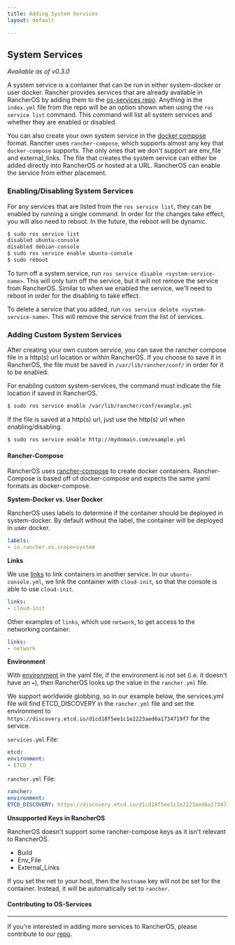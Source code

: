 ```yaml
---
title: Adding System Services
layout: default

---
```


## System Services

_Available as of v0.3.0_

A system service is a container that can be run in either system-docker or user docker. Rancher provides services that are already available in RancherOS by adding them to the [os-services repo](https://github.com/rancherio/os-services). Anything in the `index.yml` file from the repo will be an option shown when using the `ros service list` command. This command will list all system services and whether they are enabled or disabled.

You can also create your own system service in the [docker compose](https://docs.docker.com/compose/) format. Rancher uses `rancher-compose`, which supports almost any key that `docker-compose` supports. The only ones that we don't support are env_file and external_links. The file that creates the system service can either be added directly into RancherOS or hosted at a URL. RancherOS can enable the service from either placement.


### Enabling/Disabling System Services

For any services that are listed from the `ros service list`, they can be enabled by running a single command. In order for the changes take effect, you will also need to reboot. In the future, the reboot will be dynamic.

```bash
$ sudo ros service list
disabled ubuntu-console
disabled debian-console
$ sudo ros service enable ubuntu-console
$ sudo reboot
```

To turn off a system service, run `ros service disable <system-service-name>`. This will only turn off the service, but it will not remove the service from RancherOS. Similar to when we enabled the service, we'll need to reboot in order for the disabling to take effect.

To delete a service that you added, run `ros service delete <system-service-name>`. This will remove the service from the list of services.

### Adding Custom System Services

After creating your own custom service, you can save the rancher compose file in a http(s) url location or within RancherOS. If you choose to save it in RancherOS, the file must be saved in `/var/lib/rancher/conf/` in order for it to be enabled. 

For enabling custom system-services, the command must indicate the file location if saved in RancherOS.

```bash
$ sudo ros service enable /var/lib/rancher/conf/example.yml
```

If the file is saved at a http(s) url, just use the http(s) url when enabling/disabling.

```bash
$ sudo ros service enable http://mydomain.com/example.yml
```

#### Rancher-Compose 

RancherOS uses [rancher-compose](https://github.com/rancherio/rancher-compose) to create docker containers. Rancher-Compose is based off of docker-compose and expects the same yaml formats as docker-compose.

**System-Docker vs. User Docker**

RancherOS uses labels to determine if the container should be deployed in system-docker. By default without the label, the container will be deployed in user docker.

```yaml
labels:
- io.rancher.os.scope=system
```

**Links**

We use [links](https://docs.docker.com/compose/yml/#links) to link containers in another service. In our `ubuntu-console.yml`, we link the container with `cloud-init`, so that the console is able to use `cloud-init`.

```yaml
links:
- cloud-init
```

Other examples of `links`, which use `network`, to get access to the networking container.

```yaml
links:
- network
```

**Environment**

With [environment](https://docs.docker.com/compose/yml/#environment) in the yaml file, if the environment is not set (i.e. it doesn't have an `=`), then RancherOS looks up the value in the `rancher.yml` file. 

We support worldwide globbing, so in our example below, the services.yml file will find ETCD_DISCOVERY in the `rancher.yml` file and set the environment to `https://discovery.etcd.io/d1cd18f5ee1c1e2223aed6a1734719f7` for the service. 

`services.yml` File:

```yaml
etcd:
environment:
- ETCD_*
```

`rancher.yml` File:

```yaml
rancher:
environment:
ETCD_DISCOVERY: https://discovery.etcd.io/d1cd18f5ee1c1e2223aed6a1734719f7
```

**Unsupported Keys in RancherOS**

RancherOS doesn't support some rancher-compose keys as it isn't relevant to RancherOS.

* Build 
* Env_File
* External_Links

If you set the net to your host, then the `hostname` key will not be set for the container. Instead, it will be automatically set to `rancher`.

#### Contributing to OS-Services
---
If you're interested in adding more services to RancherOS, please contribute to our [repo](https://github.com/rancherio/os-services). 
